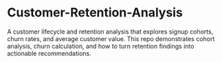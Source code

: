 # Customer-Retention-Analysis
A customer lifecycle and retention analysis that explores signup cohorts, churn rates, and average customer value. This repo demonstrates cohort analysis, churn calculation, and how to turn retention findings into actionable recommendations.
